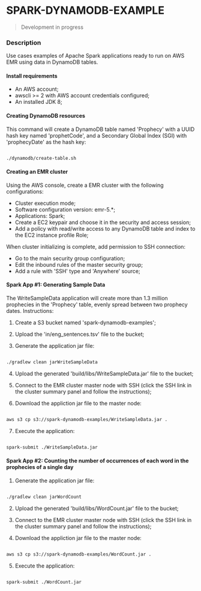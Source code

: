 # SPARK-DYNAMODB-EXAMPLE

> Development in progress

### Description

Use cases examples of Apache Spark applications ready to run on AWS EMR using data in DynamoDB tables.

#### Install requirements

- An AWS account;
- awscli >= 2 with AWS account credentials configured;
- An installed JDK 8;

#### Creating DynamoDB resources

This command will create a DynamoDB table named 'Prophecy' with a UUID hash key named 'prophetCode', and a Secondary Global Index (SGI) with 'prophecyDate' as the hash key:   

```bash

./dynamodb/create-table.sh

```

#### Creating an EMR cluster

Using the AWS console, create a EMR cluster with the following configurations:

* Cluster execution mode;
* Software configuration version: emr-5.*;
* Applications: Spark;
* Create a EC2 keypair and choose it in the security and access session;
* Add a policy with read/write access to any DynamoDB table and index to the EC2 instance profile Role;

When cluster initializing is complete, add permission to SSH connection:

* Go to the main security group configuration;
* Edit the inbound rules of the master security group;
* Add a rule with 'SSH' type and 'Anywhere' source;

#### Spark App #1: Generating Sample Data

The WriteSampleData application will create more than 1.3 million prophecies in the 'Prophecy' table, evenly spread between two prophecy dates.
Instructions:

1. Create a S3 bucket named 'spark-dynamodb-examples';

2. Upload the 'in/eng_sentences.tsv' file to the bucket;

3. Generate the application jar file:

```bash

./gradlew clean jarWriteSampleData

```

4. Upload the generated 'build/libs/WriteSampleData.jar' file to the bucket;

5. Connect to the EMR cluster master node with SSH (click the SSH link in the cluster summary panel and follow the instructions);

6. Download the appliction jar file to the master node:

```bash

aws s3 cp s3://spark-dynamodb-examples/WriteSampleData.jar .

```

7. Execute the application:
 
```bash

spark-submit ./WriteSampleData.jar

```

#### Spark App #2: Counting the number of occurrences of each word in the prophecies of a single day

1. Generate the application jar file:

```bash

./gradlew clean jarWordCount

```

2. Upload the generated 'build/libs/WordCount.jar' file to the bucket;

3. Connect to the EMR cluster master node with SSH (click the SSH link in the cluster summary panel and follow the instructions);

4. Download the appliction jar file to the master node:

```bash

aws s3 cp s3://spark-dynamodb-examples/WordCount.jar .

```

5. Execute the application:
 
```bash

spark-submit ./WordCount.jar

```